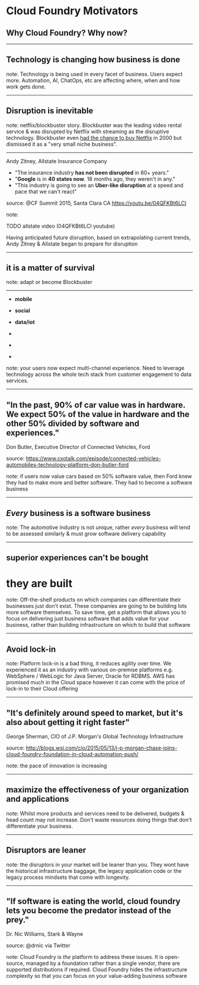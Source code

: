 <!-- .slide: data-slide-layout="title" -->

# Cloud Foundry Motivators

## Why Cloud Foundry? Why now?

---

<!-- .slide: data-background-color="#000000" -->

## **Technology** is changing how business is done

note: Technology is being used in every facet of business. Users expect more.
Automation, AI, ChatOps, etc are affecting where, when and how work gets done.

---

## **Disruption** is inevitable

note: netflix/blockbuster story. Blockbuster was the leading video rental service & was disrupted by Netflix with streaming as the disruptive technology. Blockbuster even [had the chance to buy Netflix](http://uk.businessinsider.com/blockbuster-ceo-passed-up-chance-to-buy-netflix-for-50-million-2015-7) in 2000 but dismissed it as a "very small niche business".

---

<!-- .slide: data-slide-layout="build-in-quotes" data-background-image="img/cf-summit-bg.jpg" -->

Andy Zitney, Allstate Insurance Company

* "The insurance industry **has not been disrupted** in 80+ years."
* "**Google** is in **40 states now**. 18 months ago, they weren't in any."
* "This industry is going to see an **Uber-like disruption** at a speed and pace that we can't react"

source: @CF Summit 2015, Santa Clara CA https://youtu.be/04QFKBt6LCI

note:

TODO allstate video (04QFKBt6LCI youtube)

Having anticipated future disruption, based on extrapolating current trends, Andy Zitney & Allstate began to prepare for disruption

---

<!-- .slide: data-background-image="img/road.png" -->

## it is a matter of **survival**

note: adapt or become Blockbuster

---

<!-- .slide: data-slide-layout="three-column" data-background-image="img/CF_graphic.jpg" -->
* **mobile**
* **social**
* **data/iot**


* <i class="fa fa-mobile"></i>
* <i class="fa fa-facebook"></i> <i class="fa fa-twitter"></i> <i class="fa fa-linkedin"></i>
* <i class="fa fa-database"></i>

note: your users now expect multi-channel experience.  Need to leverage technology across the whole tech stack from customer engagement to data services.

---

<!-- .slide: data-slide-layout="quote" -->

## "In the past, 90% of car value was in hardware. We expect 50% of the value in hardware and the other 50% divided by **software** and **experiences**."

Don Butler, Executive Director of Connected Vehicles, Ford

source: https://www.cxotalk.com/episode/connected-vehicles-automobiles-technology-platform-don-butler-ford

note: if users now value cars based on 50% software value, then Ford knew they had to make more and better software. They had to become a software business

---

## *Every* business is a **software business**

note: The automotive industry is not unique, rather *every* business will tend to be assessed similarly & must grow software delivery capability

---

<!-- .slide: data-slide-layout="build-in-headers" -->

## **superior experiences** can't be bought
# they are **built**

note: Off-the-shelf products on which companies can differentiate their businesses just don't exist. These companies are going to be building lots more software themselves. To save time, get a platform that allows you to focus on delivering just business software that adds value for your business, rather than building infrastructure on which to build that software

---

## Avoid lock-in

note: Platform lock-in is a bad thing, it reduces agility over time. We experienced it as an industry with various on-premise platforms e.g. WebSphere / WebLogic for Java Server, Oracle for RDBMS. AWS has promised much in the Cloud space however it can come with the price of lock-in to their Cloud offering

---

<!-- .slide: data-slide-layout="quote" -->

## "It's definitely around **speed to market**, but it's also about **getting it right** faster"

George Sherman, CIO of J.P. Morgan's Global Technology Infrastructure

source: http://blogs.wsj.com/cio/2015/05/13/j-p-morgan-chase-joins-cloud-foundry-foundation-in-cloud-automation-push/

note: the pace of innovation is increasing

---

## maximize the effectiveness of your **organization** and **applications**

note: Whilst more products and services need to be delivered, budgets & head count may not increase. Don't waste resources doing things that don't differentiate your business.

---

## Disruptors are **leaner**

note: the disruptors in your market will be leaner than you. They wont have the historical infrastructure baggage, the legacy application code or the legacy process mindsets that come with longevity.

---

<!-- .slide: data-slide-layout="quote" -->

## "If software is eating the world, **cloud foundry** lets you become the **predator** instead of the prey."

Dr. Nic Williams, Stark &amp; Wayne

source: @drnic via Twitter

note: Cloud Foundry is *the* platform to address these issues. It is open-source, managed by a foundation rather than a single vendor, there are supported distributions if required. Cloud Foundry hides the infrastructure complexity so that you can focus on your value-adding business software
